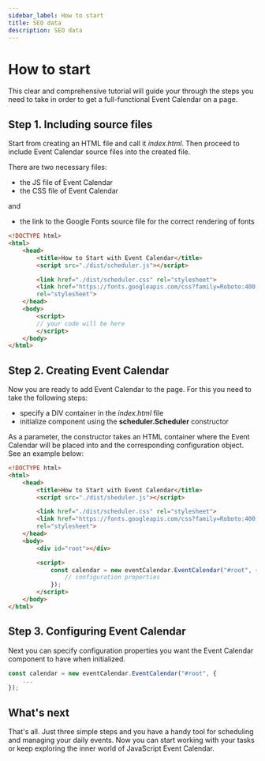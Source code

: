 ```yaml
---
sidebar_label: How to start
title: SEO data
description: SEO data
---
```


# How to start

This clear and comprehensive tutorial will guide your through the steps you need to take in order to get a full-functional Event Calendar on a page.

## Step 1. Including source files

Start from creating an HTML file and call it *index.html*. Then proceed to include Event Calendar source files into the created file.

There are two necessary files:

- the JS file of Event Calendar
- the CSS file of Event Calendar

and

- the link to the Google Fonts source file for the correct rendering of fonts

~~~html {5,7-9} title="index.html"
<!DOCTYPE html>
<html>
	<head>
		<title>How to Start with Event Calendar</title>
		<script src="./dist/scheduler.js"></script>   

		<link href="./dist/scheduler.css" rel="stylesheet">
		<link href="https://fonts.googleapis.com/css?family=Roboto:400,500"
		rel="stylesheet">
	</head>
	<body>
		<script>
		// your code will be here
		</script>
	</body>
</html>
~~~

## Step 2. Creating Event Calendar

Now you are ready to add Event Calendar to the page. For this you need to take the following steps:

- specify a DIV container in the *index.html* file
- initialize component using the **scheduler.Scheduler** constructor

As a parameter, the constructor takes an HTML container where the Event Calendar will be placed into and the corresponding configuration object. See an example below:

~~~html {12,14-18} title="index.html"
<!DOCTYPE html>
<html>
	<head>
		<title>How to Start with Event Calendar</title>
		<script src="./dist/sheduler.js"></script>   

		<link href="./dist/scheduler.css" rel="stylesheet">  
		<link href="https://fonts.googleapis.com/css?family=Roboto:400,500"
		rel="stylesheet">
	</head>
	<body>
		<div id="root"></div>

		<script>
			const calendar = new eventCalendar.EventCalendar("#root", {
				// configuration properties
			});
		</script>
	</body>
</html>
~~~

## Step 3. Configuring Event Calendar

Next you can specify configuration properties you want the Event Calendar component to have when initialized.

~~~jsx {}
const calendar = new eventCalendar.EventCalendar("#root", {
    ...
});
~~~

## What's next

That's all. Just three simple steps and you have a handy tool for scheduling and managing your daily events. Now you can start working with your tasks or keep exploring the inner world of JavaScript Event Calendar.
